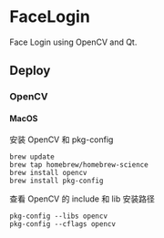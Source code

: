 # FaceLogin
Face Login using OpenCV and Qt.

## Deploy

### OpenCV

#### MacOS

安装 OpenCV 和 pkg-config

```
brew update
brew tap homebrew/homebrew-science
brew install opencv
brew install pkg-config
```

查看 OpenCV 的 include 和 lib 安装路径

```
pkg-config --libs opencv
pkg-config --cflags opencv
```